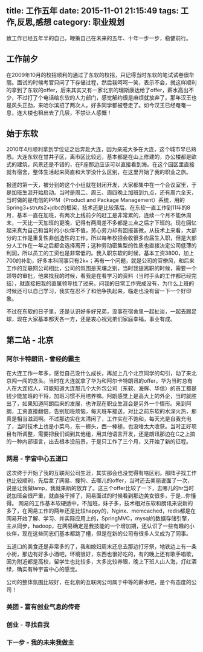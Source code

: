 title: 工作五年
date: 2015-11-01 21:15:49
tags: 工作,反思,感想
category: 职业规划
---

致工作已经五年半的自己，鞭策自己在未来的五年、十年一步一步，稳健前行。

## 工作前夕
在2009年10月的校招顺利的通过了东软的校招，只记得当时东软的笔试试卷很华丽。面试的时候考官只问了下存储过程，然后我呵呵一笑，表示不会，就这样顺利的拿到了东软的offer，后来其实又有一家北京的瑞斯康达给了offer，薪水高出不少，不过打了个电话给东软的人力部门，感觉解约很是麻烦就放弃了。那年汉王也是风头正劲，来哈尔滨招了两次人，好多同学都被卷走了。如今汉王已经奄奄一息，连大楼也租出去了几层，不禁让人感慨！


<!--more-->

## 始于东软
2010年4月顺利拿到学位证之后奔赴大连，因为亲戚大多在大连，这个城市早已熟悉。大连东软在甘井子区，离市区比较远，基本都是在山上修建的，办公楼都是欧式的建筑，风景还是不错的，在F座那边应该可以直接看到海。在这个园区里直接就有宿舍，整体生活起来简直和大学没什么区别，在这里开始了我的职业之旅。

报道的第一天，被分到的这个小组就在封闭开发，大家都集中在一个会议室里，于是加班生涯开始启动。当时是周二、周三、周四晚上加班到九点，还有周六全天，当时做的是电信的PPM（Product and Package Management）系统，用的Spring3+struts2+jdbc的框架，技术还是比较落后。在东软一直工作到11年的8月，基本一直在加班，有两次上线前夕的赶工是非常累的，连续一个月不能休周末，一天比一天加班的更晚，记得有两周差不多都是三点之后才下班的。现在回忆起来真为自己和当时的小伙伴不值，劳心劳力却有回报甚微，从技术上来看，大部分的工作是重复性非创造性的工作，所以每年校招会收很多应届生入职，但是大部分人工作在一年之后都会选择离开；这种劳动密集型的性质也直接决定公司低薄的利润，所以员工的工资也是非常低的。我入职东软的时候，基本工资3800，加上700的补助，好多本科同事只有2k+；再有一个问题，就是公司的官僚风，和后来工作的互联网公司相比，公司的氛围是天壤之别，当时我提离职的时候，需要一个领导的审批，他来找我的时候，看我是在看学习的资料（当时手头的工作都已经完结），就直接把我的直属领导找了过来，问我的日常工作完成没有，为什么上班的时候还可以自己学习，我实在忍不了和他争执起来，临走也没有留一下一个好印象。

不过在东软的日子里，还是认识好多好兄弟，没事在宿舍里一起扯淡，一起去踢足球，现在大家基本都天各一方，还是衷心祝兄弟们家庭幸福，事业有成。

## 第二站 - 北京

### 阿尔卡特朗讯 - 曾经的霸主
在大连工作一年多，感觉自己没什么成长，再加上几个北京同学的勾引，动了来北京闯一闯的念头。当时在大连就拿了华为和阿尔卡特朗讯的offer，华为当时总有人在大连招人，可能知道大连那几个大外包公司（东软、海辉、华信）的员工都是钱少能加班的干将，加班习惯不用培养嘛。阿朗感觉上是高大上的外企，当时就胜出了，如果知道阿朗后来的发展，也许现在职业生涯会是另外一个情形。来到阿朗，工资直接翻倍，告别加班烦恼，每天班车接送，对比之前东软的水深火热，那真是相当滋润啊。不过那边实在太清闲了，工作实在不饱和，每天光是自我充电了，当时技术上也是小菜鸟，东一榔头，西一棒槌，也没啥太大收获。当时正好项目有所调整，需要把我们调到其他组，用其他语言开发，还是朗讯那边在C之上搞的一种内部语言，出去根本没前景，于是只工作了三个月，又开始了新的征程。

### 网易 - 宇宙中心五道口
这次终于开始了我的互联网公司生涯，其实那会也没觉得有啥区别。那阵子找工作也比较顺利，先后拿了网易、搜狗、去哪儿的offer，当时还去美丽说面了一次，说是让我做lamp，我就果断的放弃了。这三个offer比较了一下，去哪儿的hr当时说加班会很严重，就直接干掉了，网易面试的时候看到那边美女很多，于是...你懂得。 网易的工作基本软硬适中，不加班，妹子多，技术相对东软和朗讯来说新的多了，在网易工作的两年还是比较happy的，Nginx、memcached，redis都是在网易开始了解、学习、并实际应用上的，SpringMVC，mysql的数据存储引擎，主从同步，hadoop，在网易确定是我技能的一个增加期，还认识了一些有趣的小伙伴，现在这些同志们基本都跳了槽，但是在新的公司有很多人又成为了同事。

五道口的美食还是非常多的了，我和媳妇周末还总去那边打牙祭，地铁边上有一条小街，那边有好多小酒吧，环境很好，东西也很好吃的，有的晚上还有歌手唱歌，因为附近都是高校，留学生也比较多，大多比较养眼，晚上下班人山人海，灯红酒绿，确实有种宇宙中心的感觉。

公司的整体氛围比较好，在北京的互联网公司属于中等的薪水吧，是个有态度的公司！

### 美团 - 富有创业气息的传奇


### 创业 - 寻找自我


### 下一步 - 我的未来我做主












